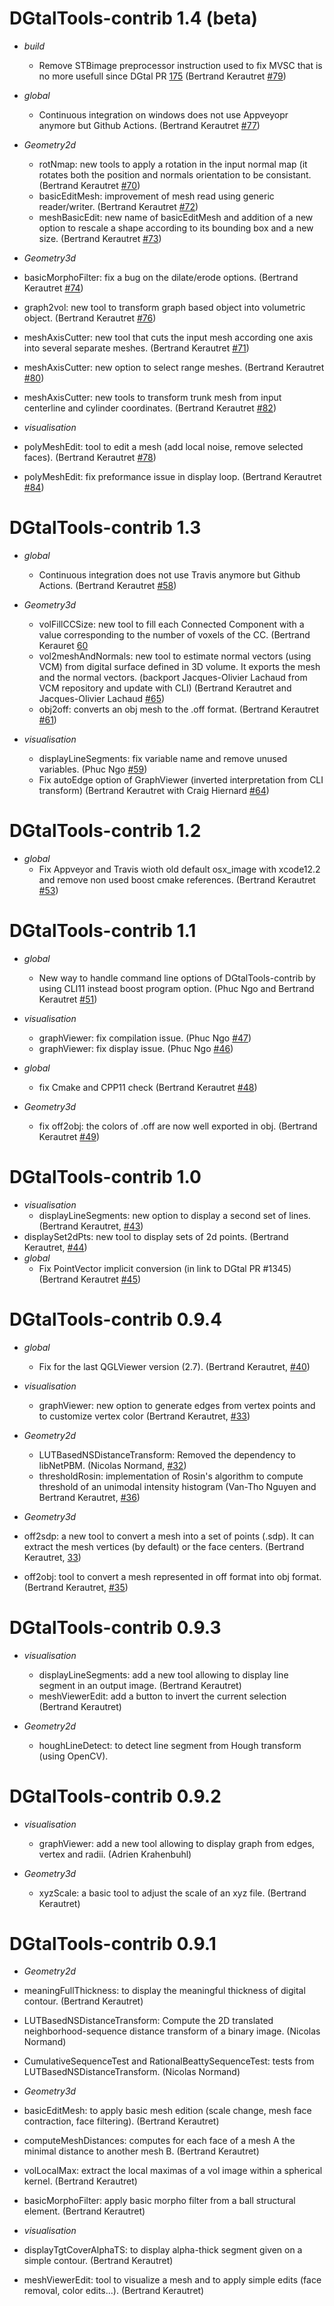# DGtalTools-contrib  1.4 (beta)
- *build*
  - Remove STBimage preprocessor instruction used to fix MVSC that is 
    no more usefull since DGtal PR [175](https://github.com/DGtal-team/DGtal/pull/1715) 
    (Bertrand Kerautret [#79](https://github.com/DGtal-team/DGtalTools-contrib/pull/79))



- *global*
  - Continuous integration on windows does not use Appveyopr anymore but Github Actions.
   (Bertrand Kerautret [#77](https://github.com/DGtal-team/DGtalTools-contrib/pull/77))

- *Geometry2d*
  - rotNmap: new tools to apply a rotation in the input normal map (it
    rotates both the position and normals orientation to be
    consistant. (Bertrand Kerautret [#70](https://github.com/DGtal-team/DGtalTools-contrib/pull/70))
  - basicEditMesh: improvement of mesh read using generic reader/writer. 
    (Bertrand Kerautret [#72](https://github.com/DGtal-team/DGtalTools-contrib/pull/72))
  - meshBasicEdit: new name of basicEditMesh and addition of a new
    option to rescale a shape according to its bounding box and a new size.
    (Bertrand Kerautret [#73](https://github.com/DGtal-team/DGtalTools-contrib/pull/73))
 
 - *Geometry3d*
  - basicMorphoFilter: fix a bug on the dilate/erode options. 
    (Bertrand Kerautret [#74](https://github.com/DGtal-team/DGtalTools-contrib/pull/74))  
  - graph2vol: new tool to transform graph based object into volumetric object. 
    (Bertrand Kerautret [#76](https://github.com/DGtal-team/DGtalTools-contrib/pull/76))
  - meshAxisCutter: new tool that cuts the input mesh according one axis into several separate meshes.
   (Bertrand Kerautret [#71](https://github.com/DGtal-team/DGtalTools-contrib/pull/71))
  - meshAxisCutter: new option to select range meshes.
   (Bertrand Kerautret [#80](https://github.com/DGtal-team/DGtalTools-contrib/pull/80))
  - meshAxisCutter: new tools to transform trunk mesh from input centerline and cylinder coordinates.
   (Bertrand Kerautret [#82](https://github.com/DGtal-team/DGtalTools-contrib/pull/82))

 - *visualisation*
  - polyMeshEdit: tool to edit a mesh (add local noise, remove selected faces).
    (Bertrand Kerautret [#78](https://github.com/DGtal-team/DGtalTools-contrib/pull/78))
  - polyMeshEdit: fix preformance issue in display loop.
    (Bertrand Kerautret [#84](https://github.com/DGtal-team/DGtalTools-contrib/pull/84))


# DGtalTools-contrib  1.3 

- *global*
  - Continuous integration does not use Travis anymore but Github Actions.
   (Bertrand Kerautret [#58](https://github.com/DGtal-team/DGtalTools-contrib/pull/58))

- *Geometry3d*
  - volFillCCSize: new tool to fill each Connected Component with a value corresponding to the number of voxels of the CC.
    (Bertrand Kerauret [60](https://github.com/DGtal-team/DGtalTools-contrib/pull/60)
  - vol2meshAndNormals: new tool to estimate normal vectors (using VCM) from digital surface defined in 3D volume. It exports the mesh and the normal vectors. (backport Jacques-Olivier Lachaud from VCM repository and update with CLI)
    (Bertrand Kerautret and Jacques-Olivier Lachaud [#65](https://github.com/DGtal-team/DGtalTools-contrib/pull/65))
  - obj2off: converts an obj mesh to the .off format.
    (Bertrand Kerautret [#61](https://github.com/DGtal-team/DGtalTools-contrib/pull/61))
    
- *visualisation*
  - displayLineSegments: fix variable name and remove unused variables.
    (Phuc Ngo [#59](https://github.com/DGtal-team/DGtalTools-contrib/pull/59))
  - Fix autoEdge option of GraphViewer  (inverted interpretation from CLI transform)
    (Bertrand Kerautret with Craig Hiernard [#64](https://github.com/DGtal-team/DGtalTools-contrib/pull/64))



# DGtalTools-contrib  1.2

- *global*
  - Fix Appveyor and Travis  wioth old default osx_image with xcode12.2 and remove non used boost
    cmake references. (Bertrand Kerautret [#53](https://github.com/DGtal-team/DGtalTools-contrib/pull/53)) 




# DGtalTools-contrib  1.1

- *global*
  -  New way to handle command line options of DGtalTools-contrib by using CLI11 instead
     boost program option. (Phuc Ngo and Bertrand Kerautret 
     [#51](https://github.com/DGtal-team/DGtalTools-contrib/pull/51))     

- *visualisation*
  - graphViewer: fix compilation issue.
    (Phuc Ngo  [#47](https://github.com/DGtal-team/DGtalTools-contrib/pull/47))
  - graphViewer: fix display issue.
    (Phuc Ngo  [#46](https://github.com/DGtal-team/DGtalTools-contrib/pull/46))
    
- *global*
  - fix Cmake and CPP11 check
  (Bertrand Kerautret [#48](https://github.com/DGtal-team/DGtalTools-contrib/pull/48))


- *Geometry3d*
  - fix off2obj: the colors of .off are now well exported in obj.
   (Bertrand Kerautret [#49](https://github.com/DGtal-team/DGtalTools-contrib/pull/49))   


# DGtalTools-contrib  1.0
- *visualisation*
  - displayLineSegments: new option to display a second set of lines.
    (Bertrand Kerautret, 
    [#43](https://github.com/DGtal-team/DGtalTools-contrib/pull/43))
 - displaySet2dPts: new tool to display sets of 2d points.
    (Bertrand Kerautret, 
    [#44](https://github.com/DGtal-team/DGtalTools-contrib/pull/44))
- *global*
  - Fix PointVector implicit conversion (in link to DGtal PR #1345)
    (Bertrand Kerautret 
    [#45](https://github.com/DGtal-team/DGtalTools/pull/45))

# DGtalTools-contrib  0.9.4
- *global*
  - Fix for the last QGLViewer version (2.7). (Bertrand Kerautret, [#40](https://github.com/DGtal-team/DGtalTools-contrib/pull/40))

- *visualisation*
  - graphViewer: new option to generate edges from vertex points and to 
    customize vertex color (Bertrand Kerautret, 
    [#33](https://github.com/DGtal-team/DGtalTools-contrib/pull/33))

- *Geometry2d*
  - LUTBasedNSDistanceTransform: Removed the dependency to libNetPBM. (Nicolas Normand,
  [#32](https://github.com/DGtal-team/DGtalTools-contrib/pull/32))
  - thresholdRosin: implementation of Rosin's algorithm to compute threshold of an unimodal intensity histogram (Van-Tho
    Nguyen and Bertrand Kerautret, [#36](https://github.com/DGtal-team/DGtalTools-contrib/pull/36))

- *Geometry3d*
 - off2sdp: a new tool to convert a mesh into a set of points (.sdp). It can
    extract the mesh vertices (by default) or the face centers. 
    (Bertrand Kerautret, [33](https://github.com/DGtal-team/DGtalTools-contrib/pull/33)) 
 - off2obj: tool to convert a mesh represented in off format into obj format.
  (Bertrand Kerautret, [#35](https://github.com/DGtal-team/DGtalTools-contrib/pull/32))
  

# DGtalTools-contrib  0.9.3

- *visualisation*
  - displayLineSegments: add a new tool allowing to display line segment in an output image. (Bertrand Kerautret)
  - meshViewerEdit: add a button to invert the current selection (Bertrand Kerautret)
  
- *Geometry2d*
  - houghLineDetect: to detect line segment from Hough transform (using OpenCV). 
  

# DGtalTools-contrib  0.9.2

- *visualisation*
  - graphViewer: add a new tool allowing to display graph from edges, vertex and radii.
    (Adrien Krahenbuhl)

- *Geometry3d*
  - xyzScale: a basic tool to adjust the scale of an xyz file. (Bertrand Kerautret)


# DGtalTools-contrib  0.9.1

- *Geometry2d*
 - meaningFullThickness: to display the meaningful thickness of digital contour. (Bertrand Kerautret)
 - LUTBasedNSDistanceTransform: Compute the 2D translated neighborhood-sequence distance transform of a binary image. (Nicolas Normand)
 - CumulativeSequenceTest and RationalBeattySequenceTest: tests from LUTBasedNSDistanceTransform. (Nicolas Normand)

- *Geometry3d*
 - basicEditMesh: to apply basic mesh edition (scale change, mesh face contraction, face filtering). (Bertrand Kerautret)
 - computeMeshDistances: computes for each face of a mesh A the minimal distance to another mesh B. (Bertrand Kerautret)
 - volLocalMax: extract the local maximas of a vol image within a spherical kernel. (Bertrand Kerautret)
 - basicMorphoFilter: apply basic morpho filter from a ball structural element. (Bertrand Kerautret)


- *visualisation*
 - displayTgtCoverAlphaTS: to display alpha-thick segment given on a simple contour. (Bertrand Kerautret)
 - meshViewerEdit: tool to visualize a mesh and to apply simple edits (face removal, color edits...). (Bertrand Kerautret)

